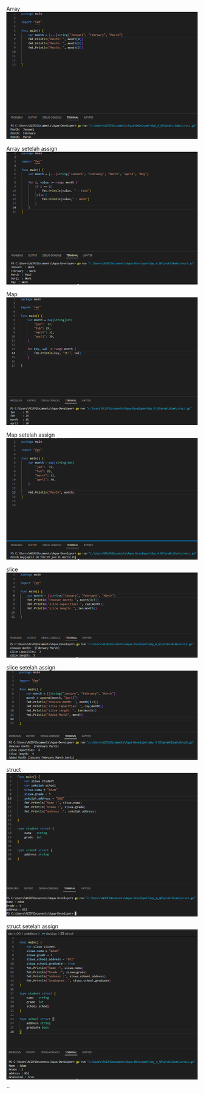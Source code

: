 Array
![](../screenshoot/array2.png)

Array setelah assign 
![](../screenshoot/array1.png)

Map
![](../screenshoot/map1.png)

Map setelah assign
![](../screenshoot/map2.png)

slice
![](../screenshoot/slice2.png)

slice setelah assign
![](../screenshoot/slice1.png)

struct 
![](../screenshoot/struct2.png)

struct setelah assign
![](../screenshoot/struct1.png)

``
